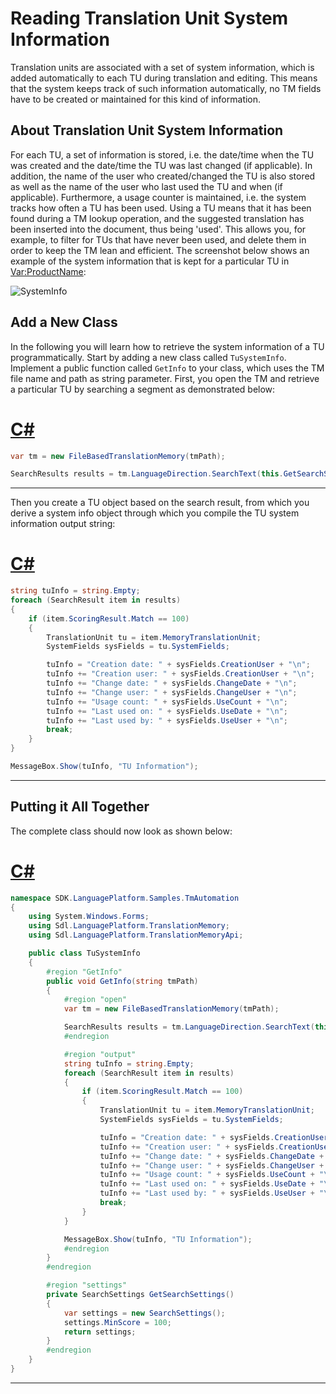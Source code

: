 Reading Translation Unit System Information
==

Translation units are associated with a set of system information, which is added automatically to each TU during translation and editing. This means that the system keeps track of such information automatically, no TM fields have to be created or maintained for this kind of information.

About Translation Unit System Information
--

For each TU, a set of information is stored, i.e. the date/time when the TU was created and the date/time the TU was last changed (if applicable). In addition, the name of the user who created/changed the TU is also stored as well as the name of the user who last used the TU and when (if applicable). Furthermore, a usage counter is maintained, i.e. the system tracks how often a TU has been used. Using a TU means that it has been found during a TM lookup operation, and the suggested translation has been inserted into the document, thus being 'used'. This allows you, for example, to filter for TUs that have never been used, and delete them in order to keep the TM lean and efficient. The screenshot below shows an example of the system information that is kept for a particular TU in <Var:ProductName>:

![SystemInfo](images/SystemInfo.jpg)


Add a New Class
--

In the following you will learn how to retrieve the system information of a TU programmatically. Start by adding a new class called ```TuSystemInfo```. Implement a public function called ```GetInfo``` to your class, which uses the TM file name and path as string parameter. First, you open the TM and retrieve a particular TU by searching a segment as demonstrated below:

# [C#](#tab/tabid-1)
```cs
var tm = new FileBasedTranslationMemory(tmPath);

SearchResults results = tm.LanguageDirection.SearchText(this.GetSearchSettings(), "A dialog box will open.");
```
***

Then you create a TU object based on the search result, from which you derive a system info object through which you compile the TU system information output string:

# [C#](#tab/tabid-2)
```cs
string tuInfo = string.Empty;
foreach (SearchResult item in results)
{
    if (item.ScoringResult.Match == 100)
    {
        TranslationUnit tu = item.MemoryTranslationUnit;
        SystemFields sysFields = tu.SystemFields;

        tuInfo = "Creation date: " + sysFields.CreationUser + "\n";
        tuInfo += "Creation user: " + sysFields.CreationUser + "\n";
        tuInfo += "Change date: " + sysFields.ChangeDate + "\n";
        tuInfo += "Change user: " + sysFields.ChangeUser + "\n";
        tuInfo += "Usage count: " + sysFields.UseCount + "\n";
        tuInfo += "Last used on: " + sysFields.UseDate + "\n";
        tuInfo += "Last used by: " + sysFields.UseUser + "\n";
        break;
    }
}

MessageBox.Show(tuInfo, "TU Information");
```
***

Putting it All Together
--

The complete class should now look as shown below:

# [C#](#tab/tabid-3)
```cs
namespace SDK.LanguagePlatform.Samples.TmAutomation
{
    using System.Windows.Forms;
    using Sdl.LanguagePlatform.TranslationMemory;
    using Sdl.LanguagePlatform.TranslationMemoryApi;

    public class TuSystemInfo
    {
        #region "GetInfo"
        public void GetInfo(string tmPath)
        {
            #region "open"
            var tm = new FileBasedTranslationMemory(tmPath);

            SearchResults results = tm.LanguageDirection.SearchText(this.GetSearchSettings(), "A dialog box will open.");
            #endregion

            #region "output"
            string tuInfo = string.Empty;
            foreach (SearchResult item in results)
            {
                if (item.ScoringResult.Match == 100)
                {
                    TranslationUnit tu = item.MemoryTranslationUnit;
                    SystemFields sysFields = tu.SystemFields;

                    tuInfo = "Creation date: " + sysFields.CreationUser + "\n";
                    tuInfo += "Creation user: " + sysFields.CreationUser + "\n";
                    tuInfo += "Change date: " + sysFields.ChangeDate + "\n";
                    tuInfo += "Change user: " + sysFields.ChangeUser + "\n";
                    tuInfo += "Usage count: " + sysFields.UseCount + "\n";
                    tuInfo += "Last used on: " + sysFields.UseDate + "\n";
                    tuInfo += "Last used by: " + sysFields.UseUser + "\n";
                    break;
                }
            }

            MessageBox.Show(tuInfo, "TU Information");
            #endregion
        }
        #endregion

        #region "settings"
        private SearchSettings GetSearchSettings()
        {
            var settings = new SearchSettings();
            settings.MinScore = 100;
            return settings;
        }
        #endregion
    }
}
```
***
